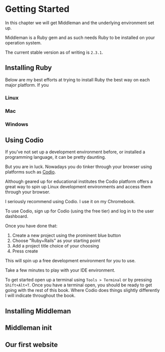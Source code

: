 # Getting Started

In this chapter we will get Middleman and the underlying environment set up. 

Middleman is a Ruby gem and as such needs Ruby to be installed on your operation system.

The current stable version as of writing is `2.3.1`.

## Installing Ruby

Below are my best efforts at trying to install Ruby the best way on each major platform. If you

### Linux

### Mac

### Windows

## Using Codio

If you've not set up a development environment before, or installed a programming language, it can be pretty daunting.

But you are in luck. Nowadays you do tinker through your browser using platforms such as [Codio](https://codio.com). 

Although geared up for educational institutes the Codio platform offers a great way to spin up Linux development environments and access them through your browser.

I seriously recommend using Codio. I use it on my Chromebook.

To use Codio, sign up for Codio (using the free tier) and log in to the user dashboard.

Once you have done that:

1. Create a new project using the prominent blue button
2. Choose "Ruby+Rails" as your starting point
3. Add a project title choice of your choosing
4. Press create

This will spin up a free development environment for you to use.

Take a few minutes to play with your IDE environment.

To get started open up a terminal using `Tools > Terminal` or by pressing `Shift+Alt+T`. Once you have a terminal open, you should be ready to get going with the rest of this book. Where Codio does things slightly differently I will indicate throughout the book.

## Installing Middleman

## Middleman init

## Our first website